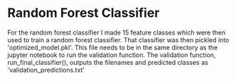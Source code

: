 # Random Forest Classifier

For the random forest classifier I made 15 feature classes which were then
used to train a random forest classifier. That classifier was then pickled
into 'optimized_model.pkl'. This file needs to be in the same directory
as the jupyter notebook to run the validation function. The validation
function, run_final_classifier(), outputs the filenames and predicted
classes as 'validation_predictions.txt'
